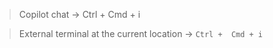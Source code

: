 > Copilot chat -> Ctrl +  Cmd + i

> External terminal at the current location -> `Ctrl +  Cmd + i`

